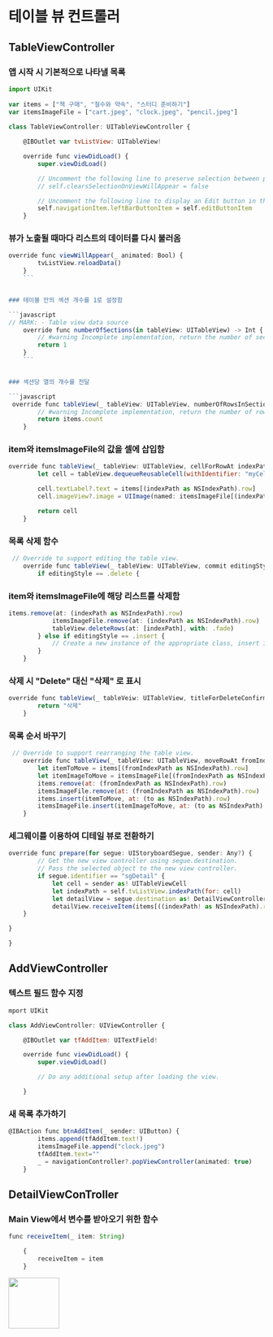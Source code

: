 # 테이블 뷰 컨트롤러
## TableViewController

### 앱 시작 시 기본적으로 나타낼 목록

```javascript
import UIKit
 
var items = ["책 구매", "철수와 약속", "스터디 준비하기"]
var itemsImageFile = ["cart.jpeg", "clock.jpeg", "pencil.jpeg"]
 
class TableViewController: UITableViewController {

    @IBOutlet var tvListView: UITableView!

    override func viewDidLoad() {
        super.viewDidLoad()

        // Uncomment the following line to preserve selection between presentations
        // self.clearsSelectionOnViewWillAppear = false

        // Uncomment the following line to display an Edit button in the navigation bar for this view controller.
        self.navigationItem.leftBarButtonItem = self.editButtonItem
    }
```


### 뷰가 노출될 때마다 리스트의 데이터를 다시 불러옴

```javascript
override func viewWillAppear(_ animated: Bool) {
        tvListView.reloadData()
    }
    ```


### 테이블 안의 섹션 개수를 1로 설정함

```javascript
// MARK: - Table view data source
    override func numberOfSections(in tableView: UITableView) -> Int {
        // #warning Incomplete implementation, return the number of sections
        return 1
    }
    ```


### 섹션당 열의 개수를 전달

```javascript
 override func tableView(_ tableView: UITableView, numberOfRowsInSection section: Int) -> Int {
        // #warning Incomplete implementation, return the number of rows
        return items.count
    }
```


### item와 itemslmageFile의 값을 셀에 삽입함

```javascript
override func tableView(_ tableView: UITableView, cellForRowAt indexPath: IndexPath) -> UITableViewCell {
        let cell = tableView.dequeueReusableCell(withIdentifier: "myCell", for: indexPath)

        cell.textLabel?.text = items[(indexPath as NSIndexPath).row]
        cell.imageView?.image = UIImage(named: itemsImageFile[(indexPath as NSIndexPath).row])

        return cell
    }
```


### 목록 삭제 함수

```javascript
 // Override to support editing the table view.
    override func tableView(_ tableView: UITableView, commit editingStyle: UITableViewCell.EditingStyle, forRowAt indexPath: IndexPath) {
        if editingStyle == .delete {
```


### item와 itemslmageFile에 해당 리스트를 삭제함 

```javascript
items.remove(at: (indexPath as NSIndexPath).row)
            itemsImageFile.remove(at: (indexPath as NSIndexPath).row)
            tableView.deleteRows(at: [indexPath], with: .fade)
        } else if editingStyle == .insert {
            // Create a new instance of the appropriate class, insert it into the array, and add a new row to the table view
        }    
    }
```


### 삭제 시 "Delete" 대신 "삭제" 로 표시

```javascript
override func tableView(_ tableVeiw: UITableView, titleForDeleteConfirmationButtonForRowAt indexPath: IndexPath) -> String? {
        return "삭제"
    }
```


### 목록 순서 바꾸기

```javascript
 // Override to support rearranging the table view.
    override func tableView(_ tableView: UITableView, moveRowAt fromIndexPath: IndexPath, to: IndexPath) {
        let itemToMove = items[(fromIndexPath as NSIndexPath).row]
        let itemImageToMove = itemsImageFile[(fromIndexPath as NSIndexPath).row]
        items.remove(at: (fromIndexPath as NSIndexPath).row)
        itemsImageFile.remove(at: (fromIndexPath as NSIndexPath).row)
        items.insert(itemToMove, at: (to as NSIndexPath).row)
        itemsImageFile.insert(itemImageToMove, at: (to as NSIndexPath).row)
    }
```    
 
 
### 세그웨이를 이용하여 디테일 뷰로 전환하기

```javascript
override func prepare(for segue: UIStoryboardSegue, sender: Any?) {
        // Get the new view controller using segue.destination.
        // Pass the selected object to the new view controller.
        if segue.identifier == "sgDetail" {
            let cell = sender as! UITableViewCell
            let indexPath = self.tvListView.indexPath(for: cell)
            let detailView = segue.destination as! DetailViewController
            detailView.receiveItem(items[((indexPath! as NSIndexPath).row)])
    }

} 

}
```


## AddViewController

### 텍스트 필드 함수 지정

```javascript
mport UIKit

class AddViewController: UIViewController {

    @IBOutlet var tfAddItem: UITextField!

    override func viewDidLoad() {
        super.viewDidLoad()

        // Do any additional setup after loading the view.

    }
```    


### 새 목록 추가하기

```javascript
@IBAction func btnAddItem(_ sender: UIButton) {
        items.append(tfAddItem.text!)
        itemsImageFile.append("clock.jpeg")
        tfAddItem.text=""
        _ = navigationController?.popViewController(animated: true)
    }
```


## DetailViewConTroller

### Main View에서 변수를 받아오기 위한 함수

```javascript
func receiveItem(_ item: String)

    {
        receiveItem = item
    }
```

<img src="https://user-images.githubusercontent.com/106363908/174153969-39e2e4df-b34b-4652-b247-e6011d9498de.png" width="100" height="100">




